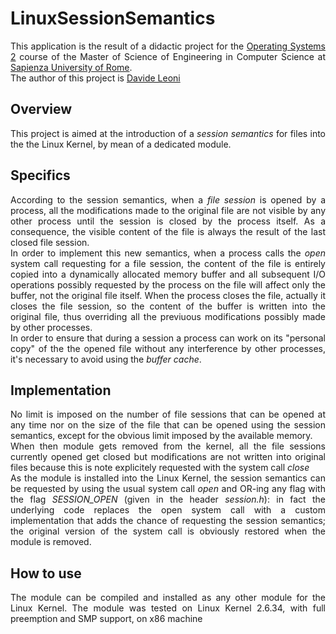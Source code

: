 # LinuxSessionSemantics
<p align="justify">
This application is the result of a didactic project for the
<a href="http://www.dis.uniroma1.it/~quaglia/DIDATTICA/SO-II-6CRM/">
Operating Systems 2</a> course of the Master of Science of
Engineering in Computer Science at <a href="http://cclii.dis.uniroma1.it/?q=it/msecs">Sapienza University of Rome</a>.
<br>
The author of this project is <a href="https://www.linkedin.com/in/leonidavide">Davide Leoni</a>
</p>
<h2>Overview</h2>
<p align="justify">
This project is aimed at the introduction of a <i>session semantics</i> for files into the the Linux Kernel, by mean of a dedicated module.
</p>
<h2>Specifics</h2>
<p align="justify">
According to the session semantics, when a <i>file session</i> is opened by a process, all the modifications made to the original file are not visible by any other process until the session is closed by the process itself. As a consequence, the visible content of the file is always the result of the last closed file session.
<br>
In order to implement this new semantics, when a process calls the <i>open</i> system call requesting for a file session, the content of the file is entirely copied into a dynamically allocated memory buffer and all subsequent I/O operations possibly requested by the process on the file will affect only the buffer, not the original file itself. When the process closes the file, actually it closes the file session, so the content of the buffer is written into the original file, thus overriding all the previuous modifications possibly made by other processes.
<br>
In order to ensure that during a session a process can work on its "personal copy" of the the opened file without any interference by other processes, it's necessary to avoid using the <i>buffer cache</i>.
</p>
<h2>Implementation</h2>
<p align="justify">
No limit is imposed on the number of file sessions that can be opened at any time nor on the size of the file that can be opened using the session semantics, except for the obvious limit imposed by the available memory.
<br>
When then module gets removed from the kernel, all the file sessions currently opened get closed but modifications are not written into original files because this is note explicitely requested with the system call <i>close</i>
<br>
As the module is installed into the Linux Kernel, the session semantics can be requested by using the usual system call <i>open</i> and OR-ing any flag with the flag <i>SESSION_OPEN</i> (given in the header <i>session.h</i>): in fact the underlying code replaces the open system call with a custom implementation that adds the chance of requesting the session semantics; the original version of the system call is obviously restored when the module is removed.
</p>
<h2>How to use</h2>
<p align="justify">
The module can be compiled and installed as any other module for the Linux Kernel.
The module was tested on Linux Kernel 2.6.34, with full preemption and SMP support, on x86 machine
</p>
